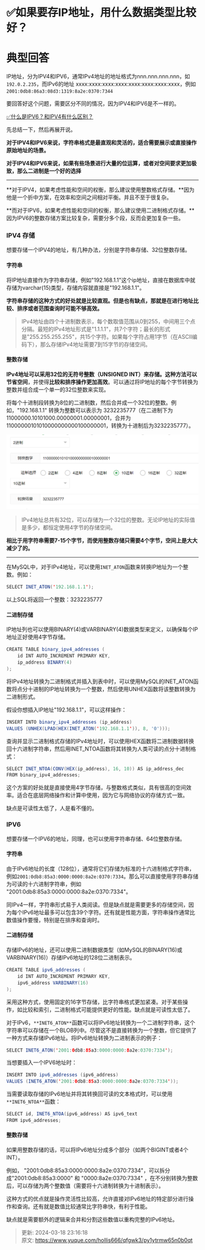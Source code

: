 # ✅如果要存IP地址，用什么数据类型比较好？

# 典型回答


IP地址，分为IPV4和IPV6，通常IPv4地址的地址格式为nnn.nnn.nnn.nnn，如`192.0.2.235`，而IPv6的地址 xxxx:xxxx:xxxx:xxxx:xxxx:xxxx:xxxx:xxxx，例如`2001:0db8:86a3:08d3:1319:8a2e:0370:7344`



要回答好这个问题，需要区分不同的情况，因为IPV4和IPV6是不一样的。



[✅什么是IPV6？和IPV4有什么区别？](https://www.yuque.com/hollis666/qfgwk3/dmed6y)



先总结一下，然后再展开说。



**对于IPV4和IPV6来说，字符串格式是最直观和灵活的，适合需要展示或直接操作原始地址的场景。**

**对于IPV4和IPV6来说，如果有些场景进行大量的位运算，或者对空间要求更加极致，那么二进制是一个好的选择**

****

**对于IPV4，如果考虑性能和空间的权衡，那么建议使用整数格式存储。**因为他是一个折中方案，在效率和空间之间相对平衡。并且不至于很复杂。

**而对于IPV6，如果考虑性能和空间的权衡，那么建议使用二进制格式存储。**因为IPV6的整数存储方案比较复杂，需要分多个段，反而会更加复杂一些。



### IPV4 存储


想要存储一个IPV4的地址，有几种办法，分别是字符串存储、32位整数存储。



#### 字符串


将IP地址直接作为字符串存储，例如"192.168.1.1"这个ip地址，直接在数据库中就存储为varchar(15)类型，存储内容就直接是"192.168.1.1"。



**字符串存储的这种方式的好处就是比较直观。但是也有缺点，那就是在进行地址比较、排序或者范围查询时可能不够高效。**



> IPv4地址由四个十进制数表示，每个数取值范围从0到255，中间用三个点分隔。最短的IPv4地址形式是"1.1.1.1"，共7个字符；最长的形式是"255.255.255.255"，共15个字符。如果每个字符占用1字节（在ASCII编码下），那么存储IPv4地址需要7到15字节的存储空间。
>



#### **整数存储**


**IPv4地址可以采用32位的无符号整数（UNSIGNED INT）来存储。**这种方法可以**节省空间**，并使得**比较和排序操作更加高效**。可以通过将IP地址的每个字节转换为整数并组合成一个单一的32位整数来实现。



将每个十进制段转换为8位的二进制数，然后合并成一个32位的整数。例如，"192.168.1.1" 转换为整数可以表示为 3232235777（在二进制下为 11000000.10101000.00000001.00000001，合并为11000000101010000000000100000001，转换为十进制后为3232235777）。



![1706936223247-06f30376-85f2-4b6e-9264-d78c26e9951a.png](./img/VIJHIOHdQBHP_dUC/1706936223247-06f30376-85f2-4b6e-9264-d78c26e9951a-035668.png)



> IPv4地址总共有32位，可以存储为一个32位的整数。无论IP地址的实际值是多少，都恒定使用4字节的存储空间。
>



**相比于用字符串需要7-15个字节，而使用整数存储只需要4个字节，空间上是大大减少了的。**

****

在MySQL中，对于IPv4地址，可以使用`INET_ATON`函数来转换IP地址为一个整数。例如：



```java
SELECT INET_ATON('192.168.1.1');
```



以上SQL将返回一个整数：3232235777





#### 二进制存储


IP地址列也可以使用BINARY(4)或VARBINARY(4)数据类型来定义，以确保每个IP地址正好使用4字节存储。



```java
CREATE TABLE binary_ipv4_addresses (
    id INT AUTO_INCREMENT PRIMARY KEY,
    ip_address BINARY(4)
);

```



将IPv4地址转换为二进制格式并插入到表中时，可以使用MySQL的INET_ATON函数将点分十进制的IP地址转换为一个整数，然后使用UNHEX函数将该整数转换为二进制形式。



假设你想插入IP地址"192.168.1.1"，可以这样操作：



```java
INSERT INTO binary_ipv4_addresses (ip_address)
VALUES (UNHEX(LPAD(HEX(INET_ATON('192.168.1.1')), 8, '0')));
```



查询并显示二进制格式存储的IPv4地址时，可以使用HEX函数将二进制数据转换回十六进制字符串，然后用INET_NTOA函数将其转换为人类可读的点分十进制格式：



```java
SELECT INET_NTOA(CONV(HEX(ip_address), 16, 10)) AS ip_address_dec
FROM binary_ipv4_addresses;
```



这个方案的好处就是直接使用4字节存储，与整数格式类似，具有很高的空间效率。适合在底层网络操作和计算中使用，因为它与网络协议的存储方式一致。



缺点是可读性太低了，人是看不懂的。



### IPV6


想要存储一个IPV6的地址，同理，也可以使用字符串存储、64位整数存储。



#### 字符串


由于IPv6地址的长度（128位），通常将它们存储为标准的十六进制格式字符串，例如`2001:0db8:85a3:0000:0000:8a2e:0370:7334`。那么可以直接使用字符串存储为可读的十六进制字符串，例如 "2001:0db8:85a3:0000:0000:8a2e:0370:7334"。



同IPv4一样，字符串形式易于人类阅读。但是缺点就是需要更多的存储空间，因为每个IPv6地址最多可以包含39个字符。还有就是性能方面，字符串操作通常比数值操作要慢，特别是在排序和查询时。



#### 二进制存储


存储IPv6的地址，还可以使用二进制数据类型（如MySQL的BINARY(16)或VARBINARY(16)）存储IPv6地址的128位二进制表示。



```java
CREATE TABLE ipv6_addresses (
    id INT AUTO_INCREMENT PRIMARY KEY,
    ipv6_address VARBINARY(16)
);
```



采用这种方式，使用固定的16字节存储，比字符串格式更加紧凑。对于某些操作，如比较和索引，二进制格式可能提供更好的性能。缺点就是可读性太低了。



对于IPv6，`**INET6_ATON**`函数可以将IPv6地址转换为一个二进制字符串，这个字符串可以存储在一个BLOB列中。尽管这不是直接转换为一个整数，但它提供了一种方式来存储IPv6地址。将IPv6地址转换为二进制表示的例子：



```java
SELECT INET6_ATON('2001:0db8:85a3:0000:0000:8a2e:0370:7334');
```



当想要插入一个IPV6地址时：



```java
INSERT INTO ipv6_addresses (ipv6_address)
VALUES (INET6_ATON('2001:0db8:85a3:0000:0000:8a2e:0370:7334'));
```



当需要读取存储的IPv6地址并将其转换回可读的文本格式时，可以使用`**INET6_NTOA**`函数：



```java
SELECT id, INET6_NTOA(ipv6_address) AS ipv6_text
FROM ipv6_addresses;
```



#### 整数存储


如果用整数存储的话，可以将IPv6地址分成多个部分（如两个BIGINT或者4个INT）。

<font style="color:rgb(55, 65, 81);"></font>

例如， "2001:0db8:85a3:0000:0000:8a2e:0370:7334"，可以拆分成"2001:0db8:85a3:0000" 和 "0000:8a2e:0370:7334" ，在不分别转换为整数后，可以存储为两个整数值（需要将十六进制转换为十进制表示）。



这种方式的优点就是操作灵活性比较高，允许直接对IPv6地址的特定部分进行操作和查询。还有就是数值比较通常比字符串快，有利于性能。



缺点就是需要额外的逻辑来合并和分割这些数值以重构完整的IPv6地址。



> 更新: 2024-03-18 23:16:18  
> 原文: <https://www.yuque.com/hollis666/qfgwk3/py1ytrmw65n0b0qt>